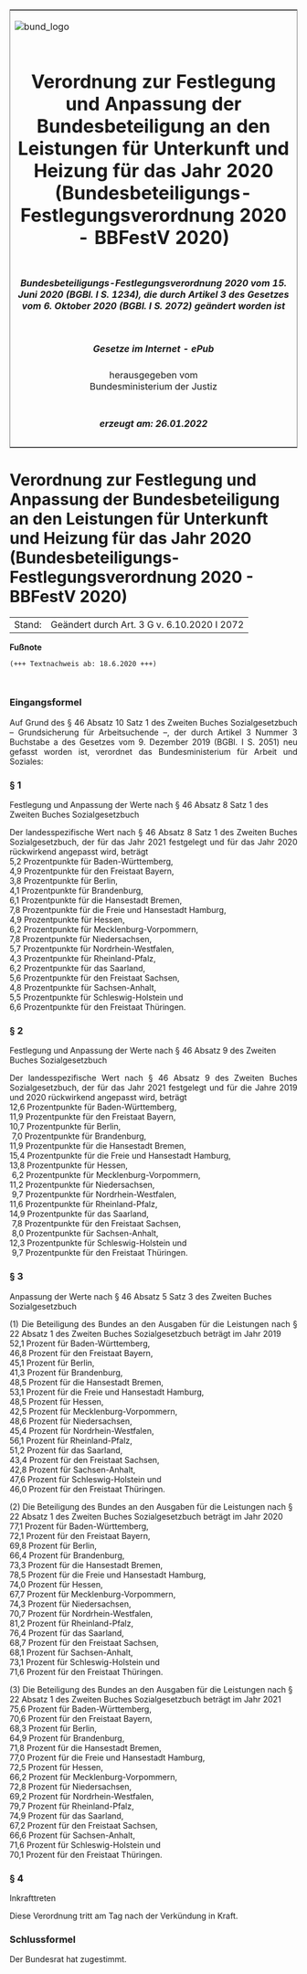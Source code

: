 <span id="DECKBLATT.html"></span>

<table border="0" frame="border" width="100%">

<tr valign="top">

<td align="left">

![bund\_logo](BfJ_2021_Web_de_de.gif)

</td>

<td align="right">

 

</td>

</tr>

<tr align="center" valign="middle">

<td colspan="2">

# Verordnung zur Festlegung und Anpassung der Bundesbeteiligung an den Leistungen für Unterkunft und Heizung für das Jahr 2020 (Bundesbeteiligungs-Festlegungsverordnung 2020 - BBFestV 2020)

</td>

</tr>

<tr align="center" valign="middle">

<td colspan="2">

##### Bundesbeteiligungs-Festlegungsverordnung 2020 vom 15. Juni 2020 (BGBl. I S. 1234), die durch Artikel 3 des Gesetzes vom 6. Oktober 2020 (BGBl. I S. 2072) geändert worden ist

</td>

</tr>

<tr align="center" valign="middle">

<td colspan="2">

  
  

##### Gesetze im Internet - ePub  
  
herausgegeben vom  
Bundesministerium der Justiz

</td>

</tr>

<tr align="center" valign="bottom">

<td colspan="2">

  
  

##### erzeugt am: 26.01.2022

</td>

</tr>

</table>

<span id="BJNR123400020.html"></span>

# Verordnung zur Festlegung und Anpassung der Bundesbeteiligung an den Leistungen für Unterkunft und Heizung für das Jahr 2020 (Bundesbeteiligungs-Festlegungsverordnung 2020 - BBFestV 2020)

<div>

<div class="jnhtml">

|        |                                             |
| ------ | ------------------------------------------- |
| Stand: | Geändert durch Art. 3 G v. 6.10.2020 I 2072 |

</div>

</div>

<div>

  
**Fußnote**

<div class="jnhtml">

<div>

<div class="jurAbsatz">

  

``` 
(+++ Textnachweis ab: 18.6.2020 +++)

 
```

</div>

</div>

</div>

</div>

<span id="BJNR123400020BJNE000100000.html"></span>

### Eingangsformel  

<div>

<div class="jnhtml">

<div>

<div class="jurAbsatz" style="text-align:justify;">

Auf Grund des § 46 Absatz 10 Satz 1 des Zweiten Buches Sozialgesetzbuch
– Grundsicherung für Arbeitsuchende –, der durch Artikel 3 Nummer 3
Buchstabe a des Gesetzes vom 9. Dezember 2019 (BGBl. I S. 2051) neu
gefasst worden ist, verordnet das Bundesministerium für Arbeit und
Soziales:

</div>

</div>

</div>

</div>

<span id="BJNR123400020BJNE000200000.html"></span>

### § 1  
Festlegung und Anpassung der Werte nach § 46 Absatz 8 Satz 1 des Zweiten Buches Sozialgesetzbuch

<div>

<div class="jnhtml">

<div>

<div class="jurAbsatz" style="text-align:justify;">

Der landesspezifische Wert nach § 46 Absatz 8 Satz 1 des Zweiten Buches
Sozialgesetzbuch, der für das Jahr 2021 festgelegt und für das Jahr 2020
rückwirkend angepasst wird, beträgt  
5,2 Prozentpunkte für Baden-Württemberg,  
4,9 Prozentpunkte für den Freistaat Bayern,  
3,8 Prozentpunkte für Berlin,  
4,1 Prozentpunkte für Brandenburg,  
6,1 Prozentpunkte für die Hansestadt Bremen,  
7,8 Prozentpunkte für die Freie und Hansestadt Hamburg,  
4,9 Prozentpunkte für Hessen,  
6,2 Prozentpunkte für Mecklenburg-Vorpommern,  
7,8 Prozentpunkte für Niedersachsen,  
5,7 Prozentpunkte für Nordrhein-Westfalen,  
4,3 Prozentpunkte für Rheinland-Pfalz,  
6,2 Prozentpunkte für das Saarland,  
5,6 Prozentpunkte für den Freistaat Sachsen,  
4,8 Prozentpunkte für Sachsen-Anhalt,  
5,5 Prozentpunkte für Schleswig-Holstein und  
6,6 Prozentpunkte für den Freistaat Thüringen.

</div>

</div>

</div>

</div>

<span id="BJNR123400020BJNE000300000.html"></span>

### § 2  
Festlegung und Anpassung der Werte nach § 46 Absatz 9 des Zweiten Buches Sozialgesetzbuch

<div>

<div class="jnhtml">

<div>

<div class="jurAbsatz" style="text-align:justify;">

Der landesspezifische Wert nach § 46 Absatz 9 des Zweiten Buches
Sozialgesetzbuch, der für das Jahr 2021 festgelegt und für die Jahre
2019 und 2020 rückwirkend angepasst wird, beträgt  
12,6 Prozentpunkte für Baden-Württemberg,  
11,9 Prozentpunkte für den Freistaat Bayern,  
10,7 Prozentpunkte für Berlin,  
 7,0 Prozentpunkte für Brandenburg,  
11,9 Prozentpunkte für die Hansestadt Bremen,  
15,4 Prozentpunkte für die Freie und Hansestadt Hamburg,  
13,8 Prozentpunkte für Hessen,  
 6,2 Prozentpunkte für Mecklenburg-Vorpommern,  
11,2 Prozentpunkte für Niedersachsen,  
 9,7 Prozentpunkte für Nordrhein-Westfalen,  
11,6 Prozentpunkte für Rheinland-Pfalz,  
14,9 Prozentpunkte für das Saarland,  
 7,8 Prozentpunkte für den Freistaat Sachsen,  
 8,0 Prozentpunkte für Sachsen-Anhalt,  
12,3 Prozentpunkte für Schleswig-Holstein und  
 9,7 Prozentpunkte für den Freistaat Thüringen.

</div>

</div>

</div>

</div>

<span id="BJNR123400020BJNE000401126.html"></span>

### § 3  
Anpassung der Werte nach § 46 Absatz 5 Satz 3 des Zweiten Buches Sozialgesetzbuch

<div>

<div class="jnhtml">

<div>

<div class="jurAbsatz" style="text-align:justify;">

(1) Die Beteiligung des Bundes an den Ausgaben für die Leistungen nach §
22 Absatz 1 des Zweiten Buches Sozialgesetzbuch beträgt im Jahr 2019  
52,1 Prozent für Baden-Württemberg,  
46,8 Prozent für den Freistaat Bayern,  
45,1 Prozent für Berlin,  
41,3 Prozent für Brandenburg,  
48,5 Prozent für die Hansestadt Bremen,  
53,1 Prozent für die Freie und Hansestadt Hamburg,  
48,5 Prozent für Hessen,  
42,5 Prozent für Mecklenburg-Vorpommern,  
48,6 Prozent für Niedersachsen,  
45,4 Prozent für Nordrhein-Westfalen,  
56,1 Prozent für Rheinland-Pfalz,  
51,2 Prozent für das Saarland,  
43,4 Prozent für den Freistaat Sachsen,  
42,8 Prozent für Sachsen-Anhalt,  
47,6 Prozent für Schleswig-Holstein und  
46,0 Prozent für den Freistaat Thüringen.

</div>

<div class="jurAbsatz">

(2) Die Beteiligung des Bundes an den Ausgaben für die Leistungen nach §
22 Absatz 1 des Zweiten Buches Sozialgesetzbuch beträgt im Jahr 2020  
77,1 Prozent für Baden-Württemberg,  
72,1 Prozent für den Freistaat Bayern,  
69,8 Prozent für Berlin,  
66,4 Prozent für Brandenburg,  
73,3 Prozent für die Hansestadt Bremen,  
78,5 Prozent für die Freie und Hansestadt Hamburg,  
74,0 Prozent für Hessen,  
67,7 Prozent für Mecklenburg-Vorpommern,  
74,3 Prozent für Niedersachsen,  
70,7 Prozent für Nordrhein-Westfalen,  
81,2 Prozent für Rheinland-Pfalz,  
76,4 Prozent für das Saarland,  
68,7 Prozent für den Freistaat Sachsen,  
68,1 Prozent für Sachsen-Anhalt,  
73,1 Prozent für Schleswig-Holstein und  
71,6 Prozent für den Freistaat Thüringen.

</div>

<div class="jurAbsatz">

(3) Die Beteiligung des Bundes an den Ausgaben für die Leistungen nach §
22 Absatz 1 des Zweiten Buches Sozialgesetzbuch beträgt im Jahr 2021  
75,6 Prozent für Baden-Württemberg,  
70,6 Prozent für den Freistaat Bayern,  
68,3 Prozent für Berlin,  
64,9 Prozent für Brandenburg,  
71,8 Prozent für die Hansestadt Bremen,  
77,0 Prozent für die Freie und Hansestadt Hamburg,  
72,5 Prozent für Hessen,  
66,2 Prozent für Mecklenburg-Vorpommern,  
72,8 Prozent für Niedersachsen,  
69,2 Prozent für Nordrhein-Westfalen,  
79,7 Prozent für Rheinland-Pfalz,  
74,9 Prozent für das Saarland,  
67,2 Prozent für den Freistaat Sachsen,  
66,6 Prozent für Sachsen-Anhalt,  
71,6 Prozent für Schleswig-Holstein und  
70,1 Prozent für den Freistaat Thüringen.

</div>

</div>

</div>

</div>

<span id="BJNR123400020BJNE000500000.html"></span>

### § 4  
Inkrafttreten

<div>

<div class="jnhtml">

<div>

<div class="jurAbsatz" style="text-align:justify;">

Diese Verordnung tritt am Tag nach der Verkündung in Kraft.

</div>

</div>

</div>

</div>

<span id="BJNR123400020BJNE000600000.html"></span>

### Schlussformel  

<div>

<div class="jnhtml">

<div>

<div class="jurAbsatz" style="text-align:justify;">

Der Bundesrat hat zugestimmt.

</div>

</div>

</div>

</div>
